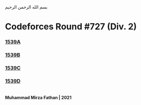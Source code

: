 بسم الله الرحمن الرحيم
<br />
# Codeforces Round #727 (Div. 2)
### [1539A](https://codeforces.com/problemset/problem/1539/C)
### [1539B](https://codeforces.com/problemset/problem/1539/C)
### [1539C](https://codeforces.com/problemset/problem/1539/C)
### [1539D](https://codeforces.com/problemset/problem/1539/D) <br/><br/>
**Muhammad Mirza Fathan | 2021**
